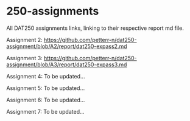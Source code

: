 # 250-assignments
All DAT250 assignments links, linking to their respective report md file.

Assignment 2: https://github.com/petterr-n/dat250-assignment/blob/A2/report/dat250-expass2.md

Assignment 3: https://github.com/petterr-n/dat250-assignment/blob/A3/report/dat250-expass3.md

Assignment 4: To be updated...

Assignment 5: To be updated...

Assignment 6: To be updated...

Assignment 7: To be updated...
